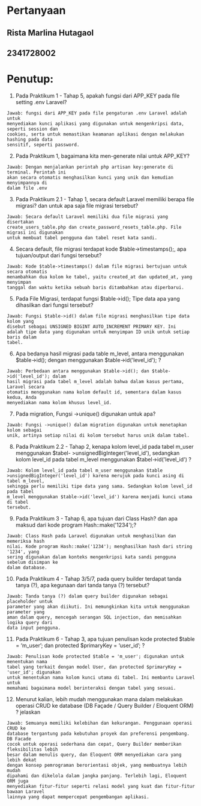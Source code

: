 # Pertanyaan
## Rista Marlina Hutagaol
## 2341728002

# Penutup:  

1. Pada Praktikum 1 - Tahap 5, apakah fungsi dari APP_KEY pada file setting .env 
Laravel?  
```
Jawab: fungsi dari APP_KEY pada file pengaturan .env Laravel adalah untuk 
menyediakan kunci aplikasi yang digunakan untuk mengenkripsi data, seperti session dan 
cookies, serta untuk memastikan keamanan aplikasi dengan melakukan hashing pada data 
sensitif, seperti password. 
```
2. Pada Praktikum 1, bagaimana kita men-generate nilai untuk APP_KEY?  
```
Jawab: Dengan menjalankan perintah php artisan key:generate di terminal. Perintah ini 
akan secara otomatis menghasilkan kunci yang unik dan kemudian menyimpannya di 
dalam file .env 
```
3. Pada Praktikum 2.1 - Tahap 1, secara default Laravel memiliki berapa file migrasi? dan 
untuk apa saja file migrasi tersebut?  
```
Jawab: Secara default Laravel memiliki dua file migrasi yang disertakan 
create_users_table.php dan create_password_resets_table.php. File migrasi ini digunakan 
untuk membuat tabel pengguna dan tabel reset kata sandi. 
```
4. Secara default, file migrasi terdapat kode $table->timestamps();, apa tujuan/output dari 
fungsi tersebut?  
```
Jawab: Kode $table->timestamps() dalam file migrasi bertujuan untuk secara otomatis 
menambahkan dua kolom ke tabel, yaitu created_at dan updated_at, yang menyimpan 
tanggal dan waktu ketika sebuah baris ditambahkan atau diperbarui. 
```
5. Pada File Migrasi, terdapat fungsi $table->id(); Tipe data apa yang dihasilkan dari fungsi 
tersebut?  
```
Jawab: Fungsi $table->id() dalam file migrasi menghasilkan tipe data kolom yang 
disebut sebagai UNSIGNED BIGINT AUTO_INCREMENT PRIMARY KEY. Ini 
adalah tipe data yang digunakan untuk menyimpan ID unik untuk setiap baris dalam 
tabel. 
```
6. Apa bedanya hasil migrasi pada table m_level, antara menggunakan $table->id(); dengan 
menggunakan $table->id('level_id'); ?  
```
Jawab: Perbedaan antara menggunakan $table->id(); dan $table->id('level_id'); dalam 
hasil migrasi pada tabel m_level adalah bahwa dalam kasus pertama, Laravel secara 
otomatis menggunakan nama kolom default id, sementara dalam kasus kedua, Anda 
menyediakan nama kolom khusus level_id. 
```
7. Pada migration, Fungsi ->unique() digunakan untuk apa?  
```
Jawab: Fungsi ->unique() dalam migration digunakan untuk menetapkan kolom sebagai 
unik, artinya setiap nilai di kolom tersebut harus unik dalam tabel. 
```
8. Pada Praktikum 2.2 - Tahap 2, kenapa kolom level_id pada tabel m_user menggunakan 
$tabel- >unsignedBigInteger('level_id'), sedangkan kolom level_id pada tabel m_level 
menggunakan $tabel->id('level_id') ?  
```
Jawab: Kolom level_id pada tabel m_user menggunakan $table
>unsignedBigInteger('level_id') karena merujuk pada kunci asing di tabel m_level, 
sehingga perlu memiliki tipe data yang sama. Sedangkan kolom level_id pada tabel 
m_level menggunakan $table->id('level_id') karena menjadi kunci utama di tabel 
tersebut. 
```
9. Pada Praktikum 3 - Tahap 6, apa tujuan dari Class Hash? dan apa maksud dari kode 
program Hash::make('1234');?  
```
Jawab: Class Hash pada Laravel digunakan untuk menghasilkan dan memeriksa hash 
nilai. Kode program Hash::make('1234'); menghasilkan hash dari string '1234', yang 
sering digunakan dalam konteks mengenkripsi kata sandi pengguna sebelum disimpan ke 
dalam database.
``` 
10. Pada Praktikum 4 - Tahap 3/5/7, pada query builder terdapat tanda tanya (?), apa 
kegunaan dari tanda tanya (?) tersebut?  
```
Jawab: Tanda tanya (?) dalam query builder digunakan sebagai placeholder untuk 
parameter yang akan diikuti. Ini memungkinkan kita untuk menggunakan parameter yang 
aman dalam query, mencegah serangan SQL injection, dan memisahkan logika query dari 
data input pengguna. 
```
11. Pada Praktikum 6 - Tahap 3, apa tujuan penulisan kode protected $table = ‘m_user’; dan 
protected $primaryKey = ‘user_id’; ?  
```
Jawab: Penulisan kode protected $table = 'm_user'; digunakan untuk menentukan nama 
tabel yang terkait dengan model User, dan protected $primaryKey = 'user_id'; digunakan 
untuk menentukan nama kolom kunci utama di tabel. Ini membantu Laravel untuk 
memahami bagaimana model berinteraksi dengan tabel yang sesuai. 
```
12. Menurut kalian, lebih mudah menggunakan mana dalam melakukan operasi CRUD ke 
database (DB Façade / Query Builder / Eloquent ORM) ? jelaskan
```  
Jawab: Semuanya memiliki kelebihan dan kekurangan. Penggunaan operasi CRUD ke 
database tergantung pada kebutuhan proyek dan preferensi pengembang. DB Facade 
cocok untuk operasi sederhana dan cepat, Query Builder memberikan fleksibilitas lebih 
besar dalam menulis query, dan Eloquent ORM menyediakan cara yang lebih dekat 
dengan konsep pemrograman berorientasi objek, yang membuatnya lebih mudah 
dipahami dan dikelola dalam jangka panjang. Terlebih lagi, Eloquent ORM juga 
menyediakan fitur-fitur seperti relasi model yang kuat dan fitur-fitur bawaan Laravel 
lainnya yang dapat mempercepat pengembangan aplikasi.
```